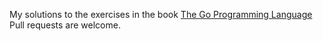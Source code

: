 My solutions to the exercises in the book <a href="http://www.gopl.io/">The Go Programming Language</a><br />
Pull requests are welcome.
